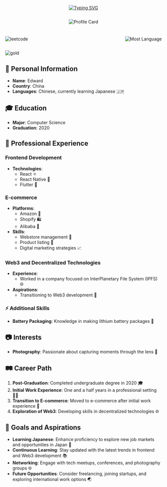 ##

<div style="display: flex; justify-content: center;align-items: center;">

[![Typing SVG](https://readme-typing-svg.demolab.com?font=Fira+Code&letterSpacing=10px&pause=1000&color=E31FF7&center=true&vCenter=true&random=true&width=435&lines=%E9%A3%9F%E5%BE%97%E9%B9%B9%E9%AD%9A%E6%8A%B5%E5%BE%97%E6%B8%B4)](https://git.io/typing-svg)

</div>

<div style="flex-direction: row; display: flex; justify-content: center;align-items: center;">

![Profile Card](http://github-profile-summary-cards.vercel.app/api/cards/profile-details?username=alazypig&theme=radical)

</div>

<div style="display: flex; justify-content: space-between;align-items: center;margin-top: 10px;">

![leetcode](https://stats.justsong.cn/api/leetcode/?username=alazypig)

![Most Language](https://github-readme-stats.vercel.app/api/top-langs/?username=anuraghazra&hide=html,css,javascript&&layout=compact)

</div>

![gold](https://github-profile-trophy.vercel.app/?username=alazypig)

## 🧑 Personal Information

- **Name**: Edward
- **Country**: China
- **Languages**: Chinese, currently learning Japanese 🇯🇵

## 🎓 Education

- **Major**: Computer Science
- **Graduation**: 2020

## 💼 Professional Experience

### Frontend Development

- **Technologies**:
  - React ⚛️
  - React Native 📱
  - Flutter 🦋

### E-commerce

- **Platforms**:
  - Amazon 🛒
  - Shopify 🛍️
  - Alibaba 🏬
- **Skills**:
  - Webstore management 🏪
  - Product listing 📝
  - Digital marketing strategies 📈

### Web3 and Decentralized Technologies

- **Experience**:
  - Worked in a company focused on InterPlanetary File System (IPFS) 🌐
- **Aspirations**:
  - Transitioning to Web3 development 🔗

### ⚡ Additional Skills

- **Battery Packaging**: Knowledge in making lithium battery packages 🔋

## 📷 Interests

- **Photography**: Passionate about capturing moments through the lens 📸

## 🛤️ Career Path

1. **Post-Graduation**: Completed undergraduate degree in 2020 🎓
2. **Initial Work Experience**: One and a half years in a professional setting 👨‍💻
3. **Transition to E-commerce**: Moved to e-commerce after initial work experience 🛒
4. **Exploration of Web3**: Developing skills in decentralized technologies 🌐

<!-- ## 📂 Projects and Portfolio

### Web Development Portfolio

- **Description**: Showcase of projects developed using React, React Native, and Flutter
- **Link**: [Your Portfolio Link] 🔗

### E-commerce Case Studies

- **Description**: Documentation of successful e-commerce projects and strategies
- **Link**: [Your Case Studies Link] 📊

### Photography Portfolio

- **Description**: Collection of best photographs
- **Link**: [Your Photography Portfolio Link] 📸 -->

## 🎯 Goals and Aspirations

- **Learning Japanese**: Enhance proficiency to explore new job markets and opportunities in Japan 🗾
- **Continuous Learning**: Stay updated with the latest trends in frontend and Web3 development 📚
- **Networking**: Engage with tech meetups, conferences, and photography groups 🌐
- **Future Opportunities**: Consider freelancing, joining startups, and exploring international work options 🌏

<!-- ## 📬 Contact Information

- **Email**: [Your Email] 📧
- **LinkedIn**: [Your LinkedIn Profile] 🔗
- **GitHub**: [Your GitHub Profile] 💻
- **Photography Portfolio**: [Your Photography Portfolio Link] 📸 -->
